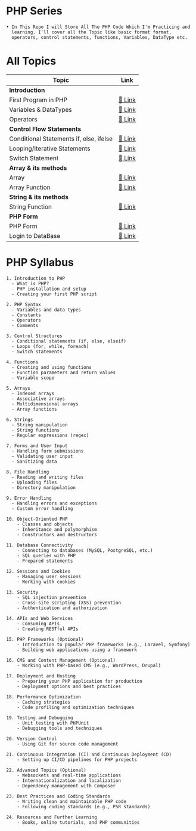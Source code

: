 # PHP Series
    • In This Repo I will Store All The PHP Code Which I'm Practicing and
      learning. I'll cover all the Topic like basic format format,
      operators, control statements, functions, Variables, DataType etc.    


# All Topics

| Topic | Link |
|---------------------------------------|-------------------------------------------------------------------------------------------|
| **Introduction** | |
| First Program in PHP | [🔗 Link](https://github.com/Raunaksplanet/PHP-Series/blob/main/All%20Code/BasicFirstProgram.php) |
| Variables & DataTypes | [🔗 Link](https://github.com/Raunaksplanet/PHP-Series/blob/main/All%20Code/Variables%26DataTypes.php) |
| Operators | [🔗 Link](https://github.com/Raunaksplanet/PHP-Series/blob/main/All%20Code/Variables%26DataTypes.php) |
|  **Control Flow Statements**  | |
| Conditional Statements if, else, ifelse | [🔗 Link](https://github.com/Raunaksplanet/PHP-Series/blob/main/All%20Code/ifelse.php) |
| Looping/Iterative Statements | [🔗 Link](https://github.com/Raunaksplanet/PHP-Series/blob/main/All%20Code/loop.php) |
| Switch Statement | [🔗 Link](https://github.com/Raunaksplanet/PHP-Series/blob/main/All%20Code/SwitchCase.php) |
| **Array & its methods** | |
| Array | [🔗 Link](https://github.com/Raunaksplanet/PHP-Series/blob/main/All%20Code/Array.php) |
| Array Function | [🔗 Link](https://github.com/Raunaksplanet/PHP-Series/blob/main/All%20Code/ArrayMethods.php) |
| **String & its methods** | |
| String Function | [🔗 Link](https://github.com/Raunaksplanet/PHP-Series/blob/main/All%20Code/StringManupilation.php) |
| **PHP Form** | |
| PHP Form | [🔗 Link](https://github.com/Raunaksplanet/PHP-Series/blob/main/All%20Code/PHPForm.php) |
| Login to DataBase | [🔗 Link](https://github.com/Raunaksplanet/PHP-Series/blob/main/All%20Code/ConnectingToMyPhpAdmin.php) |









# PHP Syllabus 
    1. Introduction to PHP
      - What is PHP?
      - PHP installation and setup
      - Creating your first PHP script

    2. PHP Syntax
      - Variables and data types
      - Constants
      - Operators
      - Comments

    3. Control Structures
      - Conditional statements (if, else, elseif)
      - Loops (for, while, foreach)
      - Switch statements

    4. Functions
      - Creating and using functions
      - Function parameters and return values
      - Variable scope

    5. Arrays
      - Indexed arrays
      - Associative arrays
      - Multidimensional arrays
      - Array functions

    6. Strings
      - String manipulation
      - String functions
      - Regular expressions (regex)

    7. Forms and User Input
      - Handling form submissions
      - Validating user input
      - Sanitizing data

    8. File Handling
      - Reading and writing files
      - Uploading files
      - Directory manipulation

    9. Error Handling
      - Handling errors and exceptions
      - Custom error handling

    10. Object-Oriented PHP
        - Classes and objects
        - Inheritance and polymorphism
        - Constructors and destructors

    11. Database Connectivity
        - Connecting to databases (MySQL, PostgreSQL, etc.)
        - SQL queries with PHP
        - Prepared statements

    12. Sessions and Cookies
        - Managing user sessions
        - Working with cookies

    13. Security
        - SQL injection prevention
        - Cross-site scripting (XSS) prevention
        - Authentication and authorization

    14. APIs and Web Services
        - Consuming APIs
        - Creating RESTful APIs

    15. PHP Frameworks (Optional)
        - Introduction to popular PHP frameworks (e.g., Laravel, Symfony)
        - Building web applications using a framework

    16. CMS and Content Management (Optional)
        - Working with PHP-based CMS (e.g., WordPress, Drupal)

    17. Deployment and Hosting
        - Preparing your PHP application for production
        - Deployment options and best practices

    18. Performance Optimization
        - Caching strategies
        - Code profiling and optimization techniques

    19. Testing and Debugging
        - Unit testing with PHPUnit
        - Debugging tools and techniques

    20. Version Control
        - Using Git for source code management

    21. Continuous Integration (CI) and Continuous Deployment (CD)
        - Setting up CI/CD pipelines for PHP projects

    22. Advanced Topics (Optional)
        - Websockets and real-time applications
        - Internationalization and localization
        - Dependency management with Composer

    23. Best Practices and Coding Standards
        - Writing clean and maintainable PHP code
        - Following coding standards (e.g., PSR standards)

    24. Resources and Further Learning
        - Books, online tutorials, and PHP communities
